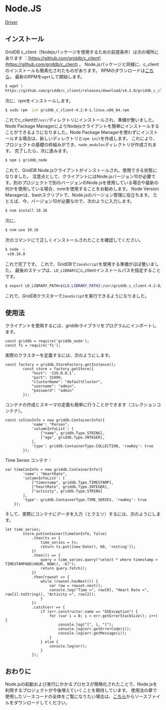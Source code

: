 # Node.JS

[Driver](http://griddb.org/nodejs_client/NodejsAPIReference.htm)





## インストール
GridDB c_client（Nodejsパッケージを使用するための前提条件）は次の場所にあります ：[https://github.com/griddb/c_client](https://github.com/griddb/c_client) 。 Node.jsパッケージと同様に、c_clientのインストールも簡素化されたものがあります。 RPMのダウンロードは[こちら](https://github.com/griddb/c_client/releases)。 最新のRPMを`wget`して開始します。

``` bash
$ wget \
https://github.com/griddb/c_client/releases/download/v4.2.0/griddb_c_client-4.2.0-1.linux.x86_64.rpm
```
次に、rpmをインストールします。
``` bash
$ sudo rpm -ivh griddb_c_client-4.2.0-1.linux.x86_64.rpm
```
これでc_clientが`/usr/`ディレクトリにインストールされ、準備が整いました。
Node Package ManagerによりNodejsクライアントを簡単にインストールすることができるようになりました。Node Package Managerを使わずにインストールする場合は、新しいディレクトリと`npm init`を作成します。 これにより、プロジェクトの基礎の枠組みができ、`node_modules`ディレクトリが作成されます。 完了したら、次に進みます。
``` bash
$ npm i griddb_node
```
これで、GridDB Node.jsクライアントがインストールされ、使用できる状態になりました。
注意点として、クライアントにはNode.jsバージョン10が必要です。別のプロジェクトで別のバージョンのNode.jsを使用している場合や最新の何かを使用している場合、nvmを使用することをお勧めします。 Node Version Managerは、bashスクリプトで、Node.jsのバージョン管理に役立ちます。 たとえば、今、バージョン10が必要なので、次のように入力します。
``` bash
$ nvm install 10.16
```
次に、
``` bash
$ nvm use 10.16
```
次のコマンドにて正しくインストールされたことを確認してください。
``` bash
$ node -v
 v10.16.0 
```
これで完了です。
これで、GridDBで`JavaScript`を使用する準備がほぼ整いました。 最後のステップは、`LD_LIBRARY`にc_clientインストールパスを指定することです。
``` bash
$ export LD_LIBRARY_PATH=${LD_LIBRARY_PATH}:/usr/griddb_c_client-4.2-0/lib/
```
これで、GridDBクラスターで`JavaScript`を実行できるようになりました。

## 使用法
クライアントを使用するには、griddbライブラリをプログラムにインポートします。
```
const griddb = require('griddb_node');
const fs = require('fs');
```
実際のクラスターを定義するには、次のようにします。
```
const factory = griddb.StoreFactory.getInstance();
        const store = factory.getStore({
            "host": '239.0.0.1',
            "port": 31999,
            "clusterName": "defaultCluster",
            "username": "admin",
            "password": "admin"
        });
```
コンテナの作成とスキーマの定義も簡単に行うことができます（コレクションコンテナ）。
```
const colConInfo = new griddb.ContainerInfo({
            'name': "Person",
            'columnInfoList': [
                ["name", griddb.Type.STRING],
                ["age", griddb.Type.INTEGER],
            ],
            'type': griddb.ContainerType.COLLECTION, 'rowKey': true
        });
```
Time Series コンテナ：
```
var timeConInfo = new griddb.ContainerInfo({
        'name': "HeartRate",
        'columnInfoList': [
            ["timestamp", griddb.Type.TIMESTAMP],
            ["heartRate", griddb.Type.INTEGER],
            ["activity", griddb.Type.STRING]
        ],
        'type': griddb.ContainerType.TIME_SERIES, 'rowKey': true
    });
```
そして、実際にコンテナにデータを入力（とクエリ）するには、次のようにします。
```
let time_series;
        store.putContainer(timeConInfo, false)
            .then(ts => {
                time_series = ts;
                return ts.put([new Date(), 60, 'resting']);
            })
            .then(() => {
                query = time_series.query("select * where timestamp > TIMESTAMPADD(HOUR, NOW(), -6)");
                return query.fetch();
            })
            .then(rowset => {
                while (rowset.hasNext()) {
                    var row = rowset.next();
                    console.log("Time =", row[0], "Heart Rate =", row[1].toString(), "Activity =", row[2]);
                }
            })
            .catch(err => {
                if (err.constructor.name == "GSException") {
                    for (var i = 0; i < err.getErrorStackSize(); i++) {
                        console.log("[", i, "]");
                        console.log(err.getErrorCode(i));
                        console.log(err.getMessage(i));
                    }
                } else {
                    console.log(err);
                }
            });
```
## おわりに
Node.jsの起動および実行にかかるプロセスが簡略化されたことで、Node.jsを利用するプロジェクトが今後増えていくことを期待しています。 使用法の章で使用したソースコードの全体をご覧になりたい場合は、[こちら](https://griddb.net/en/download/26126/)からソースファイルをダウンロードしてください。